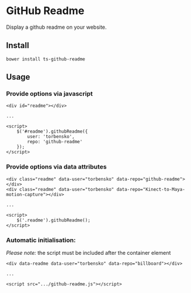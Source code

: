 # GitHub Readme

Display a github readme on your website.

## Install

	bower install ts-github-readme

## Usage

### Provide options via javascript

	<div id="readme"></div>

	...

	<script>
		$('#readme').githubReadme({
			user: 'torbensko',
			repo: 'github-readme'
		});
	</script>

### Provide options via data attributes

	<div class="readme" data-user="torbensko" data-repo="github-readme"></div>
	<div class="readme" data-user="torbensko" data-repo="Kinect-to-Maya-motion-capture"></div>

	...

	<script>
		$('.readme').githubReadme();
	</script>

### Automatic initialisation:
	
*Please note:* the script must be included after the container element

	<div data-readme data-user="torbensko" data-repo="billboard"></div>

	...

	<script src=".../github-readme.js"></script>

